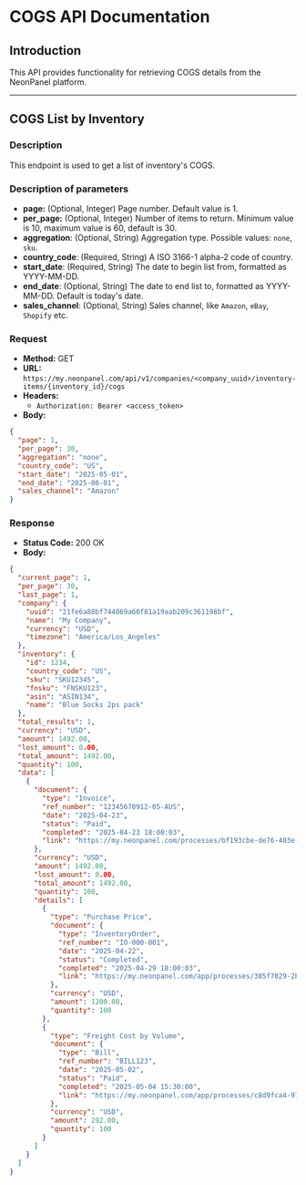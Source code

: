 # COGS API Documentation

## Introduction

This API provides functionality for retrieving COGS details from the NeonPanel platform.

---

## COGS List by Inventory

### Description

This endpoint is used to get a list of inventory's COGS.

### Description of parameters

- **page:** (Optional, Integer) Page number. Default value is 1.
- **per_page:** (Optional, Integer) Number of items to return. Minimum value is 10, maximum value is 60, default is 30.
- **aggregation**: (Optional, String) Aggregation type. Possible values: `none`, `sku`.
- **country_code**: (Required, String) A ISO 3166-1 alpha-2 code of country.
- **start_date**: (Required, String) The date to begin list from, formatted as YYYY-MM-DD.
- **end_date**: (Optional, String) The date to end list to, formatted as YYYY-MM-DD. Default is today's date.
- **sales_channel**: (Optional, String) Sales channel, like `Amazon`, `eBay`, `Shopify` etc.

### Request

- **Method:** GET
- **URL:** `https://my.neonpanel.com/api/v1/companies/<company_uuid>/inventory-items/{inventory_id}/cogs`
- **Headers:**
    - `Authorization: Bearer <access_token>`
- **Body:**

```json
{
  "page": 1,
  "per_page": 30,
  "aggregation": "none",
  "country_code": "US",
  "start_date": "2025-05-01",
  "end_date": "2025-06-01",
  "sales_channel": "Amazon"
}
```

### Response

- **Status Code:** 200 OK
- **Body:**

```json
{
  "current_page": 1,
  "per_page": 30,
  "last_page": 1,
  "company": {
    "uuid": "21fe6a88bf744869a60f81a19aab209c361198bf",
    "name": "My Company",
    "currency": "USD",
    "timezone": "America/Los_Angeles"
  },
  "inventory": {
    "id": 1234,
    "country_code": "US",
    "sku": "SKU12345",
    "fnsku": "FNSKU123",
    "asin": "ASIN134",
    "name": "Blue Socks 2ps pack"
  },
  "total_results": 1,
  "currency": "USD",
  "amount": 1492.00,
  "lost_amount": 0.00,
  "total_amount": 1492.00,
  "quantity": 100,
  "data": [
    {
      "document": {
        "type": "Invoice",
        "ref_number": "12345678912-05-AUS",
        "date": "2025-04-23",
        "status": "Paid",
        "completed": "2025-04-23 18:00:03",
        "link": "https://my.neonpanel.com/processes/bf193cbe-de76-403e-bf94-b806adee51aa/tasks/630c8b92-aa1d-4033-8700-929abe8dd550"
      },
      "currency": "USD",
      "amount": 1492.00,
      "lost_amount": 0.00,
      "total_amount": 1492.00,
      "quantity": 100,
      "details": [
        {
          "type": "Purchase Price",
          "document": {
            "type": "InventoryOrder",
            "ref_number": "IO-000-001",
            "date": "2025-04-22",
            "status": "Completed",
            "completed": "2025-04-29 18:00:03",
            "link": "https://my.neonpanel.com/app/processes/385f7029-2b00-4703-bd09-e2ac1f339f5f/tasks/4dd6b3e4-a289-4249-bb32-f6da55417a26"
          },
          "currency": "USD",
          "amount": 1200.00,
          "quantity": 100
        },
        {
          "type": "Freight Cost by Volume",
          "document": {
            "type": "Bill",
            "ref_number": "BILL123",
            "date": "2025-05-02",
            "status": "Paid",
            "completed": "2025-05-04 15:30:00",
            "link": "https://my.neonpanel.com/app/processes/c8d9fca4-97ea-4d85-a82d-09553a5c0853/tasks/cf909cf5-f99f-4598-aa7b-18bb4e02c250"
          },
          "currency": "USD",
          "amount": 292.00,
          "quantity": 100
        }
      ]
    }
  ]
}
```
